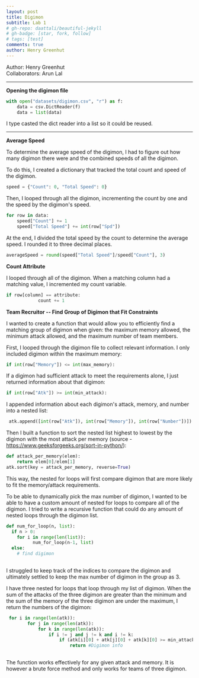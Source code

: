 ```yaml
---
layout: post
title: Digimon
subtitle: Lab 1
# gh-repo: daattali/beautiful-jekyll
# gh-badge: [star, fork, follow]
# tags: [test]
comments: true
author: Henry Greenhut
---
```

Author: Henry Greenhut
<br/>
Collaborators: Arun Lal

---

**Opening the digimon file** 
```python
with open("datasets/digimon.csv", "r") as f:
    data = csv.DictReader(f)
    data = list(data)
```
I type casted the dict reader into a list so it could be reused.

---

**Average Speed**

To determine the average speed of the digimon, I had to figure out how many digimon there were and the combined speeds of all the digimon.

To do this, I created a dictionary that tracked the total count and speed of the digimon. 
```python
speed = {"Count": 0, "Total Speed": 0}
```
Then, I looped through all the digimon, incrementing the count by one and the speed by the digimon's speed.
```python
for row in data:
    speed["Count"] += 1
    speed["Total Speed"] += int(row["Spd"])
```
At the end, I divided the total speed by the count to determine the average speed. I rounded it to three decimal places.
```python
averageSpeed = round(speed["Total Speed"]/speed["Count"], 3)
```

**Count Attribute**

I looped through all of the digimon. When a matching column had a matching value, I incremented my count variable.
```python
if row[column] == attribute:
            count += 1
```

**Team Recruitor -- Find Group of Digimon that Fit Constraints**

I wanted to create a function that would allow you to efficiently find a matching group of digimon when given: the maximum memory allowed, the minimum attack allowed, and the maximum number of team members.

First, I looped through the digimon file to collect relevant information. I only included digimon within the maximum memory:
```python
if int(row["Memory"]) <= int(max_memory):
```
If a digimon had sufficient attack to meet the requirements alone, I just returned information about that digimon:
```python
if int(row["Atk"]) >= int(min_attack):
```
I appended information about each digimon's attack, memory, and number into a nested list:
```python
 atk.append([int(row["Atk"]), int(row["Memory"]), int(row["Number"])])
```
Then I built a function to sort the nested list highest to lowest by the digimon with the most attack per memory (source - https://www.geeksforgeeks.org/sort-in-python/):
```python
def attack_per_memory(elem):
    return elem[0]/elem[1]
atk.sort(key = attack_per_memory, reverse=True)
```
This way, the nested for loops will first compare digimon that are more likely to fit the memory/attack requirements.

To be able to dynamically pick the max number of digimon, I wanted to be able to have a custom amount of nested for loops to compare all of the digimon. I tried to write a recursive function that could do any amount of nested loops through the digimon list.

```python
def num_for_loop(n, list):
  if n > 0:
    for i in range(len(list)):
          num_for_loop(n-1, list)
  else:
    # find digimon
  
```
I struggled to keep track of the indices to compare the digimon and ultimately settled to keep the max number of digimon in the group as 3.

I have three nested for loops that loop through my list of digimon. When the sum of the attacks of the three digimon are greater than the minimum and the sum of the memory of the three digimon are under the maximum, I return the numbers of the digimon:
```python
 for i in range(len(atk)):
        for j in range(len(atk)):
            for k in range(len(atk)):
                if i != j and j != k and i != k:
                    if (atk[i][0] + atk[j][0] + atk[k][0] >= min_attack) and (atk[i][1] + atk[j][1] + atk[k][1] <= max_memory):
                        return #Digimon info
  
```

The function works effectively for any given attack and memory. It is however a brute force method and only works for teams of three digimon.